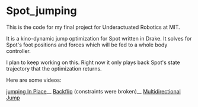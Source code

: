 # Spot_jumping

This is the code for my final project for Underactuated Robotics at MIT.

It is a kino-dynamic jump optimization for Spot written in Drake. It solves for Spot's foot positions and forces which will be fed to a whole body controller.

I plan to keep working on this. Right now it only plays back Spot's state trajectory that the optimization returns.

Here are some videos:

[jumping In Place](https://youtu.be/xZgBojN-AHM)__
[Backflip](https://youtu.be/URJ_Xu9pcVI) (constraints were broken)__
[Multidirectional Jump](https://youtu.be/Y1CfxD9VhYU)
